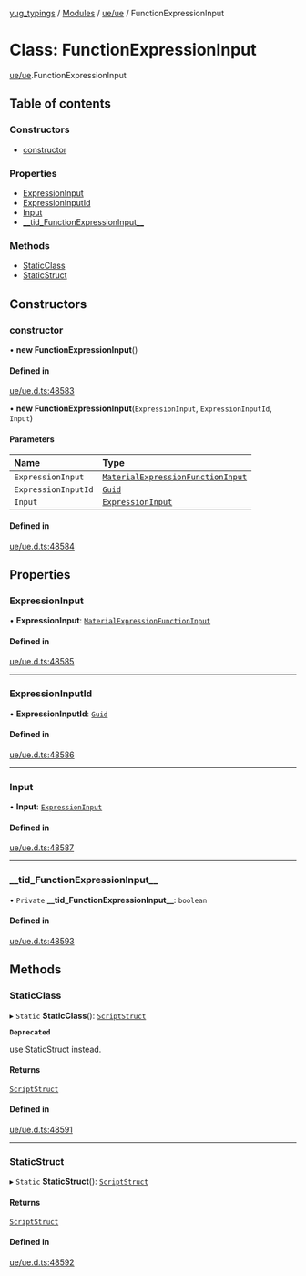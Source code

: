 [yug_typings](../README.md) / [Modules](../modules.md) / [ue/ue](../modules/ue_ue.md) / FunctionExpressionInput

# Class: FunctionExpressionInput

[ue/ue](../modules/ue_ue.md).FunctionExpressionInput

## Table of contents

### Constructors

- [constructor](ue_ue.FunctionExpressionInput.md#constructor)

### Properties

- [ExpressionInput](ue_ue.FunctionExpressionInput.md#expressioninput)
- [ExpressionInputId](ue_ue.FunctionExpressionInput.md#expressioninputid)
- [Input](ue_ue.FunctionExpressionInput.md#input)
- [\_\_tid\_FunctionExpressionInput\_\_](ue_ue.FunctionExpressionInput.md#__tid_functionexpressioninput__)

### Methods

- [StaticClass](ue_ue.FunctionExpressionInput.md#staticclass)
- [StaticStruct](ue_ue.FunctionExpressionInput.md#staticstruct)

## Constructors

### constructor

• **new FunctionExpressionInput**()

#### Defined in

[ue/ue.d.ts:48583](https://github.com/YugMetaverse/yug_typings/blob/b7d9b19/ue/ue.d.ts#L48583)

• **new FunctionExpressionInput**(`ExpressionInput`, `ExpressionInputId`, `Input`)

#### Parameters

| Name | Type |
| :------ | :------ |
| `ExpressionInput` | [`MaterialExpressionFunctionInput`](ue_ue.MaterialExpressionFunctionInput.md) |
| `ExpressionInputId` | [`Guid`](ue_ue_s.Guid.md) |
| `Input` | [`ExpressionInput`](ue_ue.ExpressionInput.md) |

#### Defined in

[ue/ue.d.ts:48584](https://github.com/YugMetaverse/yug_typings/blob/b7d9b19/ue/ue.d.ts#L48584)

## Properties

### ExpressionInput

• **ExpressionInput**: [`MaterialExpressionFunctionInput`](ue_ue.MaterialExpressionFunctionInput.md)

#### Defined in

[ue/ue.d.ts:48585](https://github.com/YugMetaverse/yug_typings/blob/b7d9b19/ue/ue.d.ts#L48585)

___

### ExpressionInputId

• **ExpressionInputId**: [`Guid`](ue_ue_s.Guid.md)

#### Defined in

[ue/ue.d.ts:48586](https://github.com/YugMetaverse/yug_typings/blob/b7d9b19/ue/ue.d.ts#L48586)

___

### Input

• **Input**: [`ExpressionInput`](ue_ue.ExpressionInput.md)

#### Defined in

[ue/ue.d.ts:48587](https://github.com/YugMetaverse/yug_typings/blob/b7d9b19/ue/ue.d.ts#L48587)

___

### \_\_tid\_FunctionExpressionInput\_\_

• `Private` **\_\_tid\_FunctionExpressionInput\_\_**: `boolean`

#### Defined in

[ue/ue.d.ts:48593](https://github.com/YugMetaverse/yug_typings/blob/b7d9b19/ue/ue.d.ts#L48593)

## Methods

### StaticClass

▸ `Static` **StaticClass**(): [`ScriptStruct`](ue_ue.ScriptStruct.md)

**`Deprecated`**

use StaticStruct instead.

#### Returns

[`ScriptStruct`](ue_ue.ScriptStruct.md)

#### Defined in

[ue/ue.d.ts:48591](https://github.com/YugMetaverse/yug_typings/blob/b7d9b19/ue/ue.d.ts#L48591)

___

### StaticStruct

▸ `Static` **StaticStruct**(): [`ScriptStruct`](ue_ue.ScriptStruct.md)

#### Returns

[`ScriptStruct`](ue_ue.ScriptStruct.md)

#### Defined in

[ue/ue.d.ts:48592](https://github.com/YugMetaverse/yug_typings/blob/b7d9b19/ue/ue.d.ts#L48592)
